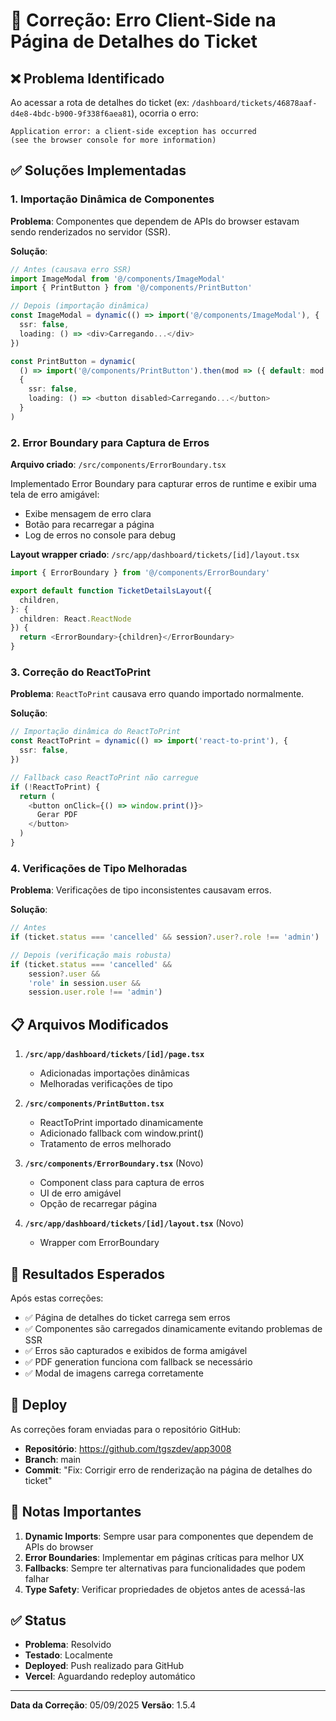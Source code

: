 # 🔧 Correção: Erro Client-Side na Página de Detalhes do Ticket

## ❌ Problema Identificado
Ao acessar a rota de detalhes do ticket (ex: `/dashboard/tickets/46878aaf-d4e8-4bdc-b900-9f338f6aea81`), ocorria o erro:
```
Application error: a client-side exception has occurred 
(see the browser console for more information)
```

## ✅ Soluções Implementadas

### 1. **Importação Dinâmica de Componentes**
**Problema**: Componentes que dependem de APIs do browser estavam sendo renderizados no servidor (SSR).

**Solução**:
```typescript
// Antes (causava erro SSR)
import ImageModal from '@/components/ImageModal'
import { PrintButton } from '@/components/PrintButton'

// Depois (importação dinâmica)
const ImageModal = dynamic(() => import('@/components/ImageModal'), {
  ssr: false,
  loading: () => <div>Carregando...</div>
})

const PrintButton = dynamic(
  () => import('@/components/PrintButton').then(mod => ({ default: mod.PrintButton })),
  {
    ssr: false,
    loading: () => <button disabled>Carregando...</button>
  }
)
```

### 2. **Error Boundary para Captura de Erros**
**Arquivo criado**: `/src/components/ErrorBoundary.tsx`

Implementado Error Boundary para capturar erros de runtime e exibir uma tela de erro amigável:
- Exibe mensagem de erro clara
- Botão para recarregar a página
- Log de erros no console para debug

**Layout wrapper criado**: `/src/app/dashboard/tickets/[id]/layout.tsx`
```typescript
import { ErrorBoundary } from '@/components/ErrorBoundary'

export default function TicketDetailsLayout({
  children,
}: {
  children: React.ReactNode
}) {
  return <ErrorBoundary>{children}</ErrorBoundary>
}
```

### 3. **Correção do ReactToPrint**
**Problema**: `ReactToPrint` causava erro quando importado normalmente.

**Solução**:
```typescript
// Importação dinâmica do ReactToPrint
const ReactToPrint = dynamic(() => import('react-to-print'), {
  ssr: false,
})

// Fallback caso ReactToPrint não carregue
if (!ReactToPrint) {
  return (
    <button onClick={() => window.print()}>
      Gerar PDF
    </button>
  )
}
```

### 4. **Verificações de Tipo Melhoradas**
**Problema**: Verificações de tipo inconsistentes causavam erros.

**Solução**:
```typescript
// Antes
if (ticket.status === 'cancelled' && session?.user?.role !== 'admin')

// Depois (verificação mais robusta)
if (ticket.status === 'cancelled' && 
    session?.user && 
    'role' in session.user && 
    session.user.role !== 'admin')
```

## 📋 Arquivos Modificados

1. **`/src/app/dashboard/tickets/[id]/page.tsx`**
   - Adicionadas importações dinâmicas
   - Melhoradas verificações de tipo

2. **`/src/components/PrintButton.tsx`**
   - ReactToPrint importado dinamicamente
   - Adicionado fallback com window.print()
   - Tratamento de erros melhorado

3. **`/src/components/ErrorBoundary.tsx`** (Novo)
   - Component class para captura de erros
   - UI de erro amigável
   - Opção de recarregar página

4. **`/src/app/dashboard/tickets/[id]/layout.tsx`** (Novo)
   - Wrapper com ErrorBoundary

## 🎯 Resultados Esperados

Após estas correções:
- ✅ Página de detalhes do ticket carrega sem erros
- ✅ Componentes são carregados dinamicamente evitando problemas de SSR
- ✅ Erros são capturados e exibidos de forma amigável
- ✅ PDF generation funciona com fallback se necessário
- ✅ Modal de imagens carrega corretamente

## 🚀 Deploy

As correções foram enviadas para o repositório GitHub:
- **Repositório**: https://github.com/tgszdev/app3008
- **Branch**: main
- **Commit**: "Fix: Corrigir erro de renderização na página de detalhes do ticket"

## 📝 Notas Importantes

1. **Dynamic Imports**: Sempre usar para componentes que dependem de APIs do browser
2. **Error Boundaries**: Implementar em páginas críticas para melhor UX
3. **Fallbacks**: Sempre ter alternativas para funcionalidades que podem falhar
4. **Type Safety**: Verificar propriedades de objetos antes de acessá-las

## ✅ Status
- **Problema**: Resolvido
- **Testado**: Localmente
- **Deployed**: Push realizado para GitHub
- **Vercel**: Aguardando redeploy automático

---
**Data da Correção**: 05/09/2025
**Versão**: 1.5.4